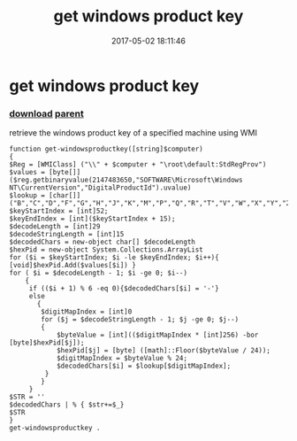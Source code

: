 ﻿---
pid:            6875
parent:         868
children:       
poster:         karel
title:          get windows product key
date:           2017-05-02 18:11:46
description:    retrieve the windows product key of a specified machine using WMI
format:         posh
---

# get windows product key

### [download](6875.ps1) [parent](868.md) 

retrieve the windows product key of a specified machine using WMI

```posh
function get-windowsproductkey([string]$computer)
{
$Reg = [WMIClass] ("\\" + $computer + "\root\default:StdRegProv")
$values = [byte[]]($reg.getbinaryvalue(2147483650,"SOFTWARE\Microsoft\Windows NT\CurrentVersion","DigitalProductId").uvalue)
$lookup = [char[]]("B","C","D","F","G","H","J","K","M","P","Q","R","T","V","W","X","Y","2","3","4","6","7","8","9")
$keyStartIndex = [int]52;
$keyEndIndex = [int]($keyStartIndex + 15);
$decodeLength = [int]29
$decodeStringLength = [int]15
$decodedChars = new-object char[] $decodeLength 
$hexPid = new-object System.Collections.ArrayList
for ($i = $keyStartIndex; $i -le $keyEndIndex; $i++){ [void]$hexPid.Add($values[$i]) }
for ( $i = $decodeLength - 1; $i -ge 0; $i--)
    {                
     if (($i + 1) % 6 -eq 0){$decodedChars[$i] = '-'}
     else
       {
        $digitMapIndex = [int]0
        for ($j = $decodeStringLength - 1; $j -ge 0; $j--)
        {
            $byteValue = [int](($digitMapIndex * [int]256) -bor [byte]$hexPid[$j]);
            $hexPid[$j] = [byte] ([math]::Floor($byteValue / 24));
            $digitMapIndex = $byteValue % 24;
            $decodedChars[$i] = $lookup[$digitMapIndex];
         }
        }
     }
$STR = ''     
$decodedChars | % { $str+=$_}
$STR
}
get-windowsproductkey .
```

